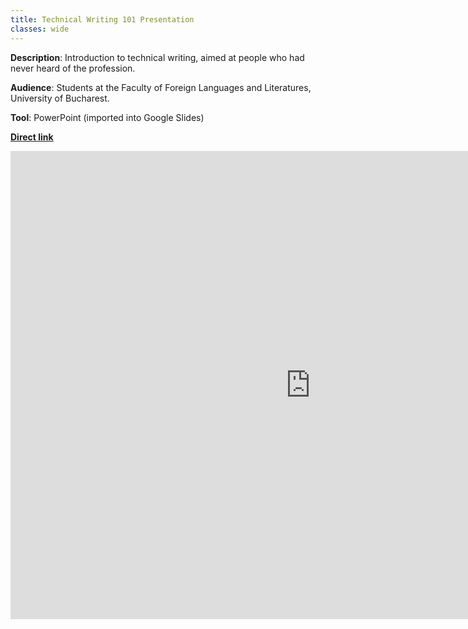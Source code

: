 ```yaml
---
title: Technical Writing 101 Presentation
classes: wide
---
```


**Description**: Introduction to technical writing, aimed at people who had never heard of the profession.

**Audience**: Students at the Faculty of Foreign Languages and Literatures, University of Bucharest.

**Tool**: PowerPoint (imported into Google Slides)

**[Direct link](https://docs.google.com/presentation/d/1iFmrMGRWKiNda2LMdI3nTIbmhNB1dDnhtJ_3k_2Ddbo/edit?usp=sharing)**

<iframe src="https://docs.google.com/presentation/d/e/2PACX-1vTA8al3ZU9uN21IfPc-BTixzp6KVscxMp3tbxQZY6i5IBh9uQ5pF7IvCwLRtcCQORCnTKdZ2PBV2ZNN/embed?start=false&loop=false&delayms=10000" frameborder="0" width="960" height="749" allowfullscreen="true" mozallowfullscreen="true" webkitallowfullscreen="true"></iframe>
